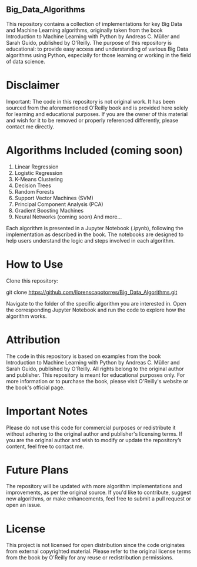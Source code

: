 ## Big_Data_Algorithms

This repository contains a collection of implementations for key Big Data and Machine Learning algorithms, originally taken from the book Introduction to Machine Learning with Python by Andreas C. Müller and Sarah Guido, published by O'Reilly. The purpose of this repository is educational: to provide easy access and understanding of various Big Data algorithms using Python, especially for those learning or working in the field of data science.

# Disclaimer

Important: The code in this repository is not original work. It has been sourced from the aforementioned O'Reilly book and is provided here solely for learning and educational purposes. If you are the owner of this material and wish for it to be removed or properly referenced differently, please contact me directly.

# Algorithms Included (coming soon)

1. Linear Regression
2. Logistic Regression
3. K-Means Clustering
4. Decision Trees
5. Random Forests
6. Support Vector Machines (SVM)
7. Principal Component Analysis (PCA)
8. Gradient Boosting Machines
9. Neural Networks (coming soon)
And more...

Each algorithm is presented in a Jupyter Notebook (.ipynb), following the implementation as described in the book. The notebooks are designed to help users understand the logic and steps involved in each algorithm.

# How to Use
Clone this repository:

git clone https://github.com/llorenscapotorres/Big_Data_Algorithms.git

Navigate to the folder of the specific algorithm you are interested in.
Open the corresponding Jupyter Notebook and run the code to explore how the algorithm works.

# Attribution

The code in this repository is based on examples from the book Introduction to Machine Learning with Python by Andreas C. Müller and Sarah Guido, published by O'Reilly. All rights belong to the original author and publisher. This repository is meant for educational purposes only. For more information or to purchase the book, please visit O'Reilly's website or the book's official page.

# Important Notes

Please do not use this code for commercial purposes or redistribute it without adhering to the original author and publisher's licensing terms.
If you are the original author and wish to modify or update the repository’s content, feel free to contact me.

# Future Plans

The repository will be updated with more algorithm implementations and improvements, as per the original source. If you'd like to contribute, suggest new algorithms, or make enhancements, feel free to submit a pull request or open an issue.

# License
This project is not licensed for open distribution since the code originates from external copyrighted material. Please refer to the original license terms from the book by O'Reilly for any reuse or redistribution permissions.
